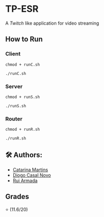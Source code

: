 # TP-ESR

A *Twitch* like application for video streaming

## How to Run

### Client

``` 
chmod + runC.sh
    
./runC.sh
 ```
 
 ### Server
 
 ```
 chmod + runS.sh
    
 ./runS.sh
 ```
 
### Router
 
 ```
 chmod + runR.sh
    
 ./runR.sh
 ```
 
 ## 🛠 Authors:
* [Catarina Martins](https://github.com/CatarinaMorales)
* [Diogo Casal Novo](https://github.com/DCasalNovo)
* [Rui Armada](https://github.com/RuiArmada)

## Grades
⭐ (11.6/20)
